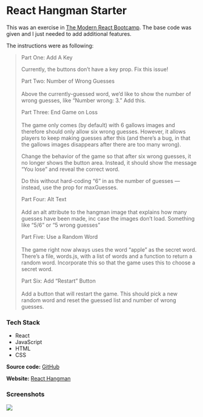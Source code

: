 # React Hangman Starter

This was an exercise in [The Modern React Bootcamp](https://www.udemy.com/course/modern-react-bootcamp/). The base code was given and I just needed to add additional features.

The instructions were as following:

<blockquote>
Part One: Add A Key <br/>
  
Currently, the buttons don’t have a key prop. Fix this issue!

Part Two: Number of Wrong Guesses <br/><br/>
Above the currently-guessed word, we’d like to show the number of wrong guesses, like “Number wrong: 3.” Add this.

Part Three: End Game on Loss <br/><br/>
The game only comes (by default) with 6 gallows images and therefore should only allow six wrong guesses. However, it allows players to keep making guesses after this (and there’s a bug, in that the gallows images disappears after there are too many wrong).

Change the behavior of the game so that after six wrong guesses, it no longer shows the button area. Instead, it should show the message “You lose” and reveal the correct word.

Do this without hard-coding “6” in as the number of guesses — instead, use the prop for maxGuesses.

Part Four: Alt Text <br/><br/>
Add an alt attribute to the hangman image that explains how many guesses have been made, inc case the images don’t load. Something like “5/6” or “5 wrong guesses”

Part Five: Use a Random Word <br/><br/>
The game right now always uses the word “apple” as the secret word. There’s a file, words.js, with a list of words and a function to return a random word. Incorporate this so that the game uses this to choose a secret word.

Part Six: Add “Restart” Button <br/><br/>
Add a button that will restart the game. This should pick a new random word and reset the guessed list and number of wrong guesses.
</blockquote>

### Tech Stack 
- React
- JavaScript
- HTML
- CSS

<b>Source code:</b> [GitHub](https://github.com/bitVivAZ/react-hangman-starter/)

<b>Website:</b> [React Hangman](https://bitvivaz.com/react-hangman-starter/)

### Screenshots
![][homepage]

[homepage]:screenshots/screenOne.png 
